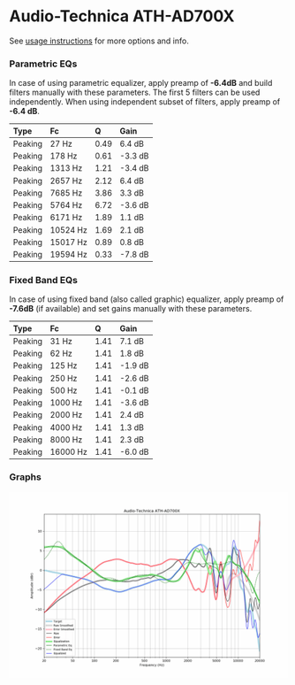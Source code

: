 # Audio-Technica ATH-AD700X
See [usage instructions](https://github.com/jaakkopasanen/AutoEq#usage) for more options and info.

### Parametric EQs
In case of using parametric equalizer, apply preamp of **-6.4dB** and build filters manually
with these parameters. The first 5 filters can be used independently.
When using independent subset of filters, apply preamp of **-6.4 dB**.

| Type    | Fc       |    Q | Gain    |
|:--------|:---------|:-----|:--------|
| Peaking | 27 Hz    | 0.49 | 6.4 dB  |
| Peaking | 178 Hz   | 0.61 | -3.3 dB |
| Peaking | 1313 Hz  | 1.21 | -3.4 dB |
| Peaking | 2657 Hz  | 2.12 | 6.4 dB  |
| Peaking | 7685 Hz  | 3.86 | 3.3 dB  |
| Peaking | 5764 Hz  | 6.72 | -3.6 dB |
| Peaking | 6171 Hz  | 1.89 | 1.1 dB  |
| Peaking | 10524 Hz | 1.69 | 2.1 dB  |
| Peaking | 15017 Hz | 0.89 | 0.8 dB  |
| Peaking | 19594 Hz | 0.33 | -7.8 dB |

### Fixed Band EQs
In case of using fixed band (also called graphic) equalizer, apply preamp of **-7.6dB**
(if available) and set gains manually with these parameters.

| Type    | Fc       |    Q | Gain    |
|:--------|:---------|:-----|:--------|
| Peaking | 31 Hz    | 1.41 | 7.1 dB  |
| Peaking | 62 Hz    | 1.41 | 1.8 dB  |
| Peaking | 125 Hz   | 1.41 | -1.9 dB |
| Peaking | 250 Hz   | 1.41 | -2.6 dB |
| Peaking | 500 Hz   | 1.41 | -0.1 dB |
| Peaking | 1000 Hz  | 1.41 | -3.6 dB |
| Peaking | 2000 Hz  | 1.41 | 2.4 dB  |
| Peaking | 4000 Hz  | 1.41 | 1.3 dB  |
| Peaking | 8000 Hz  | 1.41 | 2.3 dB  |
| Peaking | 16000 Hz | 1.41 | -6.0 dB |

### Graphs
![](./Audio-Technica%20ATH-AD700X.png)